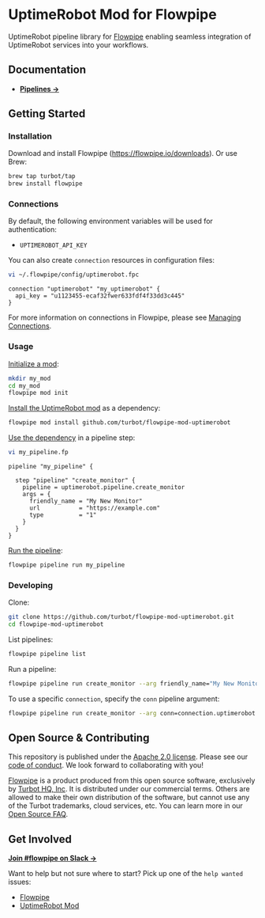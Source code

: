 # UptimeRobot Mod for Flowpipe

UptimeRobot pipeline library for [Flowpipe](https://flowpipe.io) enabling seamless integration of UptimeRobot services into your workflows.

## Documentation

- **[Pipelines →](https://hub.flowpipe.io/mods/turbot/uptimerobot/pipelines)**

## Getting Started

### Installation

Download and install Flowpipe (https://flowpipe.io/downloads). Or use Brew:

```sh
brew tap turbot/tap
brew install flowpipe
```

### Connections

By default, the following environment variables will be used for authentication:

- `UPTIMEROBOT_API_KEY`

You can also create `connection` resources in configuration files:

```sh
vi ~/.flowpipe/config/uptimerobot.fpc
```

```hcl
connection "uptimerobot" "my_uptimerobot" {
  api_key = "u1123455-ecaf32fwer633fdf4f33dd3c445"
}
```

For more information on connections in Flowpipe, please see [Managing Connections](https://flowpipe.io/docs/run/connections).

### Usage

[Initialize a mod](https://www.flowpipe.io/docs/mods/index#initializing-a-mod):

```sh
mkdir my_mod
cd my_mod
flowpipe mod init
```

[Install the UptimeRobot mod](https://www.flowpipe.io/docs/mods/mod-dependencies#mod-dependencies) as a dependency:

```sh
flowpipe mod install github.com/turbot/flowpipe-mod-uptimerobot
```

[Use the dependency](https://www.flowpipe.io/docs/mods/write-pipelines/index) in a pipeline step:

```sh
vi my_pipeline.fp
```

```hcl
pipeline "my_pipeline" {

  step "pipeline" "create_monitor" {
    pipeline = uptimerobot.pipeline.create_monitor
    args = {
      friendly_name = "My New Monitor"
      url           = "https://example.com"
      type          = "1"
    }
  }
}
```

[Run the pipeline](https://www.flowpipe.io/docs/run/pipelines):

```sh
flowpipe pipeline run my_pipeline
```

### Developing

Clone:

```sh
git clone https://github.com/turbot/flowpipe-mod-uptimerobot.git
cd flowpipe-mod-uptimerobot
```

List pipelines:

```sh
flowpipe pipeline list
```

Run a pipeline:

```sh
flowpipe pipeline run create_monitor --arg friendly_name="My New Monitor" --arg url="https://example.com" --arg type="1"
```

To use a specific `connection`, specify the `conn` pipeline argument:

```sh
flowpipe pipeline run create_monitor --arg conn=connection.uptimerobot.my_uptimerobot --arg friendly_name="My New Monitor" --arg url="https://example.com" --arg type="1"
```

## Open Source & Contributing

This repository is published under the [Apache 2.0 license](https://www.apache.org/licenses/LICENSE-2.0). Please see our [code of conduct](https://github.com/turbot/.github/blob/main/CODE_OF_CONDUCT.md). We look forward to collaborating with you!

[Flowpipe](https://flowpipe.io) is a product produced from this open source software, exclusively by [Turbot HQ, Inc](https://turbot.com). It is distributed under our commercial terms. Others are allowed to make their own distribution of the software, but cannot use any of the Turbot trademarks, cloud services, etc. You can learn more in our [Open Source FAQ](https://turbot.com/open-source).

## Get Involved

**[Join #flowpipe on Slack →](https://flowpipe.io/community/join)**

Want to help but not sure where to start? Pick up one of the `help wanted` issues:

- [Flowpipe](https://github.com/turbot/flowpipe/labels/help%20wanted)
- [UptimeRobot Mod](https://github.com/turbot/flowpipe-mod-uptimerobot/labels/help%20wanted)
